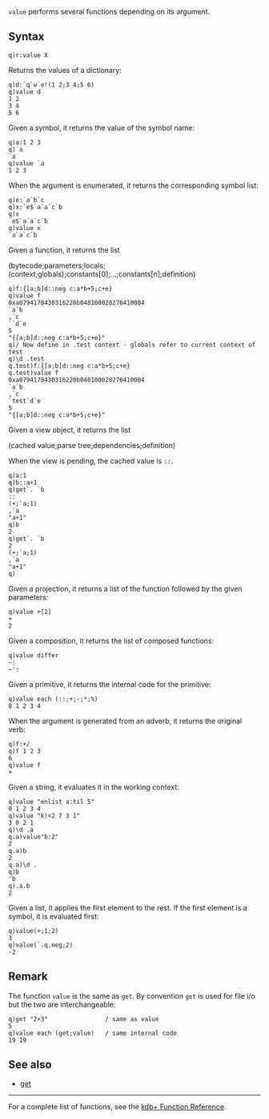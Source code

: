 `value` performs several functions depending on its argument.

Syntax
------

    q)r:value X

Returns the values of a dictionary:

    q)d:`q`w`e!(1 2;3 4;5 6)
    q)value d
    1 2
    3 4
    5 6

Given a symbol, it returns the value of the symbol name:

    q)a:1 2 3
    q)`a
    `a
    q)value `a
    1 2 3

When the argument is enumerated, it returns the corresponding symbol list:

    q)e:`a`b`c
    q)x:`e$`a`a`c`b
    q)x
    `e$`a`a`c`b
    q)value x
    `a`a`c`b

Given a function, it returns the list

  
  
(bytecode;parameters;locals;(context;globals);constants\[0\];...;constants\[n\];definition)

<!-- -->

    q)f:{[a;b]d::neg c:a*b+5;c+e}
    q)value f
    0xa0794178430316220b048100028276410004
    `a`b
    ,`c
    ``d`e
    5
    "{[a;b]d::neg c:a*b+5;c+e}"
    q)/ Now define in .test context - globals refer to current context of test
    q)\d .test
    q.test)f:{[a;b]d::neg c:a*b+5;c+e}
    q.test)value f
    0xa0794178430316220b048100028276410004
    `a`b
    ,`c
    `test`d`e
    5
    "{[a;b]d::neg c:a*b+5;c+e}"

Given a view object, it returns the list

  
  
(cached value;parse tree;dependencies;definition)

When the view is pending, the cached value is `::`.

    q)a:1
    q)b::a+1
    q)get`. `b
    ::
    (+;`a;1)
    ,`a
    "a+1"
    q)b
    2
    q)get`. `b
    2
    (+;`a;1)
    ,`a
    "a+1"
    q)

Given a projection, it returns a list of the function followed by the given parameters:

    q)value +[2]
    +
    2

Given a composition, it returns the list of composed functions:

    q)value differ
    ~:
    ~':

Given a primitive, it returns the internal code for the primitive:

    q)value each (::;+;-;*;%)
    0 1 2 3 4

When the argument is generated from an adverb, it returns the original verb:

    q)f:+/
    q)f 1 2 3
    6
    q)value f
    +

Given a string, it evaluates it in the working context:

    q)value "enlist a:til 5"
    0 1 2 3 4
    q)value "k)<2 7 3 1"
    3 0 2 1
    q)\d .a
    q.a)value"b:2"
    2
    q.a)b
    2
    q.a)\d .
    q)b
    'b
    q).a.b
    2

Given a list, it applies the first element to the rest. If the first element is a symbol, it is evaluated first:

    q)value(+;1;2)
    3
    q)value(`.q.neg;2)
    -2

Remark
------

The function `value` is the same as `get`. By convention `get` is used for file i/o but the two are interchangeable:

    q)get "2+3"                / same as value
    5
    q)value each (get;value)   / same internal code
    19 19

See also
--------

-   [get](Reference/get "wikilink")

------------------------------------------------------------------------

For a complete list of functions, see the [kdb+ Function Reference](Reference "wikilink").
